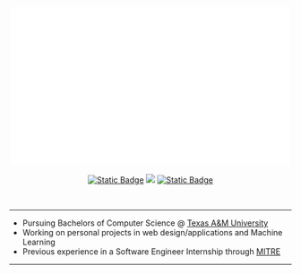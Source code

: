 <div>
    <p align="center">
        <img src="assets/intro_header.gif" alt="Alt text" width="500" height="auto">
    </p>
</div>

<div>
    <p align="center">
        <a href = "https://wines101.vercel.app/" target = "_blank"><img alt="Static Badge" src="https://img.shields.io/badge/Website-wines101.vercel.app-red"></a>
        <a href="https://wines101.vercel.app/Resume.pdf" target = "_blank"><img src="https://img.shields.io/badge/PDF-CV-red?style=flat-square&logo=adobe"></a>
        <a href = "https://www.linkedin.com/in/isaac-wines-754728335/"target = "_blank"><img alt="Static Badge" src="https://img.shields.io/badge/-Linkedin-blue?style=flat-square&logo=linkedin"></a>
    </p>
</div>

</br>
<hr color="white">

<div>
    <p align="left">
        <ul>
            <li>Pursuing Bachelors of Computer Science @ <a href="https://catalog.tamu.edu/undergraduate/engineering/computer-science/bs/">Texas A&M University</a></li>
            <li>Working on personal projects in web design/applications and Machine Learning</li>
            <li>Previous experience in a Software Engineer Internship through <a href="https://www.mitre.org/">MITRE</a></li>
        </ul>
    </p>
</div>

<hr color="white">
</br>

<!--
**Wines101/Wines101** is a ✨ _special_ ✨ repository because its `README.md` (this file) appears on your GitHub profile.

Here are some ideas to get you started:

- 🔭 I’m currently working on ...
- 🌱 I’m currently learning ...
- 👯 I’m looking to collaborate on ...
- 🤔 I’m looking for help with ...
- 💬 Ask me about ...
- 📫 How to reach me: ...
- 😄 Pronouns: ...
- ⚡ Fun fact: ...
-->
